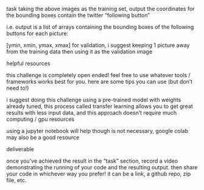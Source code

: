
task
taking the above images as the training set, output the coordinates for the bounding boxes contain the twitter “following button”

i.e. output is a list of arrays containing the bounding boxes of the following buttons for each picture:

[ymin, xmin, ymax, xmax]
for validation, i suggest keeping 1 picture away from the training data then using it as the validation image

helpful resources

this challenge is completely open ended! feel free to use whatever tools / frameworks works best for you. here are some tips you can use (but don’t need to!)

i suggest doing this challenge using a pre-trained model with weights already tuned, this process called transfer learning allows you to get great results with less input data, and this approach doesn’t require much computing / gpu resources

using a jupyter notebook will help though is not necessary, google colab may also be a good resource

deliverable

once you’ve achieved the result in the “task” section, record a video demonstrating the running of your code and the resulting output. then share your code in whichever way you prefer! it can be a link, a github repo, zip file, etc. 
